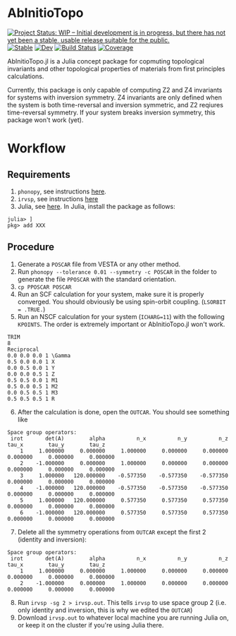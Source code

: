 # AbInitioTopo

[![Project Status: WIP – Initial development is in progress, but there has not yet been a stable, usable release suitable for the public.](https://www.repostatus.org/badges/latest/wip.svg)](https://www.repostatus.org/#wip)
[![Stable](https://img.shields.io/badge/docs-stable-blue.svg)](https://oashour.github.io/AbInitioTopo.jl/stable)
[![Dev](https://img.shields.io/badge/docs-dev-blue.svg)](https://oashour.github.io/AbInitioTopo.jl/dev)
[![Build Status](https://github.com/oashour/AbInitioTopo.jl/actions/workflows/CI.yml/badge.svg?branch=main)](https://github.com/oashour/AbInitioTopo.jl/actions/workflows/CI.yml?query=branch%3Amain)
[![Coverage](https://codecov.io/gh/oashour/AbInitioTopo.jl/branch/main/graph/badge.svg)](https://codecov.io/gh/oashour/AbInitioTopo.jl)

AbInitioTopo.jl is a Julia concept package for copmuting topological invariants and other topological properties of materials from first principles calculations.

Currently, this package is only capable of computing Z2 and Z4 invariants for systems with inversion symmetry. Z4 invariants are only defined when the system is both time-reversal and inversion symmetric, and Z2 reqiures time-reversal symmetry. If your system breaks inversion symmetry, this package won't work (yet).

# Workflow
## Requirements
1. `phonopy`, see instructions [here](https://phonopy.github.io/phonopy/install.html).
2. `irvsp`, see instructions [here](https://ashour.dev/DFT+Technical/Compiling+irvsp)
3. Julia, see [here](https://julialang.org/downloads/). In Julia, install the package as follows:
```
julia> ]
pkg> add XXX
```
## Procedure
1. Generate a `POSCAR` file from VESTA or any other method.
2. Run `phonopy --tolerance 0.01 --symmetry -c POSCAR` in the folder to generate the file `PPOSCAR` with the standard orientation. 
3. `cp PPOSCAR POSCAR`
4. Run an SCF calculation for your system, make sure it is properly converged. You should obviously be using spin-orbit coupling. (`LSORBIT = .TRUE.`)
5. Run an NSCF calculation for your system (`ICHARG=11`) with the following `KPOINTS`. The order is extremely important or AbInitioTopo.jl won't work.
```
TRIM
8
Reciprocal
0.0 0.0 0.0 1 \Gamma
0.5 0.0 0.0 1 X
0.0 0.5 0.0 1 Y
0.0 0.0 0.5 1 Z
0.5 0.5 0.0 1 M1
0.5 0.0 0.5 1 M2
0.0 0.5 0.5 1 M3
0.5 0.5 0.5 1 R
```
6. After the calculation is done, open the `OUTCAR`. You should see something like
```
Space group operators:
 irot       det(A)        alpha          n_x          n_y          n_z        tau_x        tau_y        tau_z
    1     1.000000     0.000000     1.000000     0.000000     0.000000     0.000000     0.000000     0.000000
    2    -1.000000     0.000000     1.000000     0.000000     0.000000     0.000000     0.000000     0.000000
    3     1.000000   120.000000    -0.577350    -0.577350    -0.577350     0.000000     0.000000     0.000000
    4    -1.000000   120.000000    -0.577350    -0.577350    -0.577350     0.000000     0.000000     0.000000
    5     1.000000   120.000000     0.577350     0.577350     0.577350     0.000000     0.000000     0.000000
    6    -1.000000   120.000000     0.577350     0.577350     0.577350     0.000000     0.000000     0.000000
```
7. Delete all the symmetry operations from `OUTCAR` except the first 2 (identity and inversion):
```
Space group operators:
 irot       det(A)        alpha          n_x          n_y          n_z        tau_x        tau_y        tau_z
    1     1.000000     0.000000     1.000000     0.000000     0.000000     0.000000     0.000000     0.000000
    2    -1.000000     0.000000     1.000000     0.000000     0.000000     0.000000     0.000000     0.000000
```
8. Run `irvsp -sg 2 > irvsp.out`. This tells `irvsp` to use space group 2 (i.e. only identity and inversion, this is why we edited the `OUTCAR`)
9. Download `irvsp.out` to whatever local machine you are running Julia on, or keep it on the cluster if you're using Julia there.